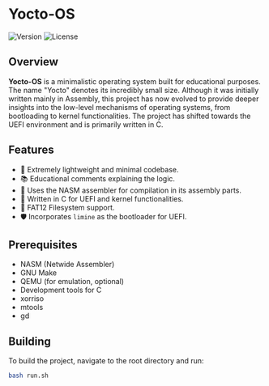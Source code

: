 # Yocto-OS

![Version](https://img.shields.io/badge/version-1.0.0-blue)
![License](https://img.shields.io/badge/license-MIT-green)

## Overview

**Yocto-OS** is a minimalistic operating system built for educational purposes. The name "Yocto" denotes its incredibly small size. Although it was initially written mainly in Assembly, this project has now evolved to provide deeper insights into the low-level mechanisms of operating systems, from bootloading to kernel functionalities. The project has shifted towards the UEFI environment and is primarily written in C.

## Features

- 🚀 Extremely lightweight and minimal codebase.
- 📚 Educational comments explaining the logic.
- 💼 Uses the NASM assembler for compilation in its assembly parts.
- 💼 Written in C for UEFI and kernel functionalities.
- 💾 FAT12 Filesystem support.
- 🛡️ Incorporates `limine` as the bootloader for UEFI.

## Prerequisites

- NASM (Netwide Assembler)
- GNU Make
- QEMU (for emulation, optional)
- Development tools for C
- xorriso
- mtools
- gd

## Building

To build the project, navigate to the root directory and run:

```bash
bash run.sh
